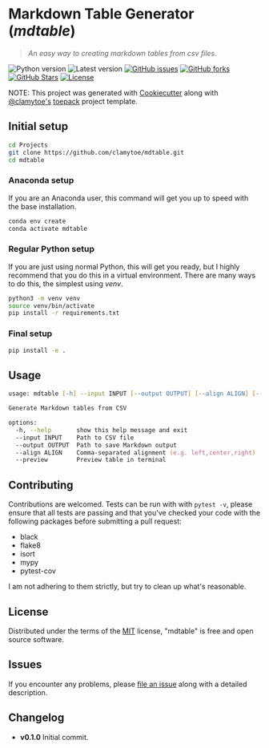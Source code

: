 # Markdown Table Generator (*mdtable*)

> *An easy way to creating markdown tables from csv files.*

![Python version][python-version]
![Latest version][latest-version]
[![GitHub issues][issues-image]][issues-url]
[![GitHub forks][fork-image]][fork-url]
[![GitHub Stars][stars-image]][stars-url]
[![License][license-image]][license-url]

NOTE: This project was generated with [Cookiecutter](https://github.com/audreyr/cookiecutter) along with [@clamytoe's](https://github.com/clamytoe) [toepack](https://github.com/clamytoe/toepack) project template.

## Initial setup

```zsh
cd Projects
git clone https://github.com/clamytoe/mdtable.git
cd mdtable
```

### Anaconda setup

If you are an Anaconda user, this command will get you up to speed with the base installation.

```zsh
conda env create
conda activate mdtable
```

### Regular Python setup

If you are just using normal Python, this will get you ready, but I highly recommend that you do this in a virtual environment.
There are many ways to do this, the simplest using *venv*.

```zsh
python3 -m venv venv
source venv/bin/activate
pip install -r requirements.txt
```

### Final setup

```zsh
pip install -e .
```

## Usage

```zsh
usage: mdtable [-h] --input INPUT [--output OUTPUT] [--align ALIGN] [--preview]

Generate Markdown tables from CSV

options:
  -h, --help       show this help message and exit
  --input INPUT    Path to CSV file
  --output OUTPUT  Path to save Markdown output
  --align ALIGN    Comma-separated alignment (e.g. left,center,right)
  --preview        Preview table in terminal
```


## Contributing

Contributions are welcomed.
Tests can be run with with `pytest -v`, please ensure that all tests are passing and that you've checked your code with the following packages before submitting a pull request:

* black
* flake8
* isort
* mypy
* pytest-cov

I am not adhering to them strictly, but try to clean up what's reasonable.

## License

Distributed under the terms of the [MIT](https://opensource.org/licenses/MIT) license, "mdtable" is free and open source software.

## Issues

If you encounter any problems, please [file an issue](https://github.com/clamytoe/toepack/issues) along with a detailed description.

## Changelog

* **v0.1.0** Initial commit.

[python-version]:https://img.shields.io/badge/python-3.13.3-brightgreen.svg
[latest-version]:https://img.shields.io/badge/version-0.1.0-blue.svg
[issues-image]:https://img.shields.io/github/issues/clamytoe/mdtable.svg
[issues-url]:https://github.com/clamytoe/mdtable/issues
[fork-image]:https://img.shields.io/github/forks/clamytoe/mdtable.svg
[fork-url]:https://github.com/clamytoe/mdtable/network
[stars-image]:https://img.shields.io/github/stars/clamytoe/mdtable.svg
[stars-url]:https://github.com/clamytoe/mdtable/stargazers
[license-image]:https://img.shields.io/github/license/clamytoe/mdtable.svg
[license-url]:https://github.com/clamytoe/mdtable/blob/main/LICENSE

